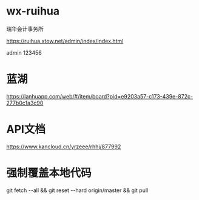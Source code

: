 # wx-ruihua
瑞华会计事务所

https://ruihua.xtow.net/admin/index/index.html

admin
123456

# 蓝湖
https://lanhuapp.com/web/#/item/board?pid=e9203a57-c173-439e-872c-277b0c1a3c90

# API文档
https://www.kancloud.cn/yrzeee/rhhj/877992

# 强制覆盖本地代码
git fetch --all && git reset --hard origin/master && git pull